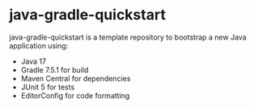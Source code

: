 # java-gradle-quickstart

java-gradle-quickstart is a template repository to bootstrap a new Java application using:

- Java 17
- Gradle 7.5.1 for build
- Maven Central for dependencies
- JUnit 5 for tests
- EditorConfig for code formatting
